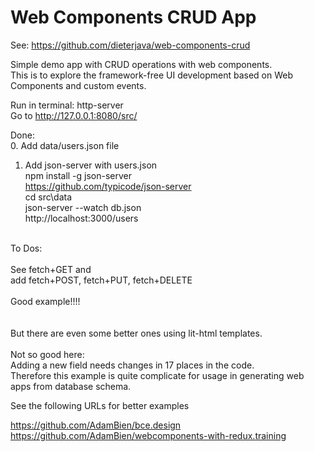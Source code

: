 # Web Components CRUD App

See:
https://github.com/dieterjava/web-components-crud

Simple demo app with CRUD operations with web components.<br>
This is to explore the framework-free UI development based on Web Components and custom events.<br>

Run in terminal: http-server<br>
Go to http://127.0.0.1:8080/src/<br>

Done:<br>
0. Add data/users.json file<br>
1. Add json-server with users.json<br>
npm install -g json-server<br>
https://github.com/typicode/json-server<br>
cd src\data <br>
json-server --watch db.json<br>
http://localhost:3000/users<br>
<br>
To Dos:<br>
<br>
See fetch+GET and <br>
add fetch+POST, fetch+PUT, fetch+DELETE<br>
<br>
Good example!!!!<br><br><br>
But there are even some better ones using lit-html templates.
<br><br>
Not so good here: <br>
Adding a new field needs changes in 17 places in the code.<br>
Therefore this example is quite complicate for usage in generating web apps from database schema.<br>

See the following URLs for better examples<br>

https://github.com/AdamBien/bce.design <br>
https://github.com/AdamBien/webcomponents-with-redux.training<br>
